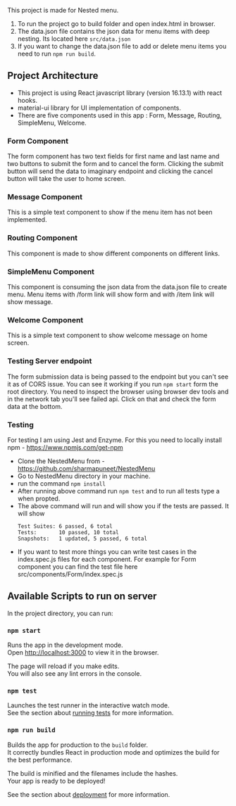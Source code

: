This project is made for Nested menu.

1. To run the project go to build folder and open index.html in browser.
2. The data.json file contains the json data for menu items with deep nesting. Its located here `src/data.json`
3. If you want to change the data.json file to add or delete menu items you need to run `npm run build`.

## Project Architecture

- This project is using React javascript library (version 16.13.1) with react hooks.
- material-ui library for UI implementation of components.
- There are five components used in this app : Form, Message, Routing, SimpleMenu, Welcome.

### Form Component

The form component has two text fields for first name and last name and two buttons to submit the form and to cancel the form. Clicking the submit button will send the data to imaginary endpoint and clicking the cancel button will take the user to home screen.

### Message Component

This is a simple text component to show if the menu item has not been implemented.

### Routing Component

This component is made to show different components on different links.

### SimpleMenu Component

This component is consuming the json data from the data.json file to create menu. Menu items with /form link will show form and with /item link will show message.

### Welcome Component

This is a simple text component to show welcome message on home screen.

### Testing Server endpoint
The form submission data is being passed to the endpoint but you can't see it as of CORS issue. You can see it working if you run `npm start` form the root directory. You need to inspect the browser using browser dev tools and in the network tab you'll see failed api. Click on that and check the form data at the bottom.

### Testing

For testing I am using Jest and Enzyme. For this you need to locally install npm - https://www.npmjs.com/get-npm

- Clone the NestedMenu from - https://github.com/sharmapuneet/NestedMenu
- Go to NestedMenu directory in your machine.
- run the command `npm install`
- After running above command run `npm test` and to run all tests type a when propted.
- The above command will run and will show you if the tests are passed. It will show 
    ```
    Test Suites: 6 passed, 6 total
    Tests:       10 passed, 10 total
    Snapshots:   1 updated, 5 passed, 6 total
    ```
- If you want to test more things you can write test cases in the index.spec.js files for each component. For example for Form component you can find the test file here src/components/Form/index.spec.js

## Available Scripts to run on server

In the project directory, you can run:

### `npm start`

Runs the app in the development mode.<br />
Open [http://localhost:3000](http://localhost:3000) to view it in the browser.

The page will reload if you make edits.<br />
You will also see any lint errors in the console.

### `npm test`

Launches the test runner in the interactive watch mode.<br />
See the section about [running tests](https://facebook.github.io/create-react-app/docs/running-tests) for more information.

### `npm run build`

Builds the app for production to the `build` folder.<br />
It correctly bundles React in production mode and optimizes the build for the best performance.

The build is minified and the filenames include the hashes.<br />
Your app is ready to be deployed!

See the section about [deployment](https://facebook.github.io/create-react-app/docs/deployment) for more information.
